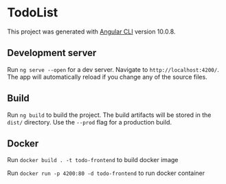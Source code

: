 # TodoList

This project was generated with [Angular CLI](https://github.com/angular/angular-cli) version 10.0.8.

## Development server

Run `ng serve --open` for a dev server. Navigate to `http://localhost:4200/`. The app will automatically reload if you change any of the source files.

## Build

Run `ng build` to build the project. The build artifacts will be stored in the `dist/` directory. Use the `--prod` flag for a production build.

## Docker

Run `docker build . -t todo-frontend` to build docker image

Run `docker run -p 4200:80 -d todo-frontend` to run docker container